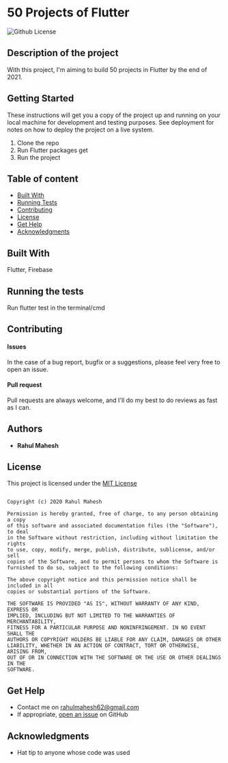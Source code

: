 # 50 Projects of Flutter

![Github License](https://img.shields.io/badge/license-MIT-green)


## Description of the project

With this project, I'm aiming to build 50 projects in Flutter by the end of 2021.

## Getting Started

These instructions will get you a copy of the project up and running on your local machine for development and testing purposes. See deployment for notes on how to deploy the project on a live system.

1. Clone the repo
2. Run Flutter packages get
3. Run the project

## Table of content


- [Built With](#built-with)
- [Running Tests](#running-the-tests)
- [Contributing](#contributing)
- [License](#license)
- [Get Help](#get-help)
- [Acknowledgments](#acknowledgments)

## Built With

Flutter, Firebase

## Running the tests

Run flutter test in the terminal/cmd

## Contributing

#### Issues
In the case of a bug report, bugfix or a suggestions, please feel very free to open an issue.

#### Pull request
Pull requests are always welcome, and I'll do my best to do reviews as fast as I can.

## Authors

* **Rahul Mahesh**
 

## License

This project is licensed under the [MIT License](https://github.com/this/project/blob/master/LICENSE)

```

Copyright (c) 2020 Rahul Mahesh

Permission is hereby granted, free of charge, to any person obtaining a copy
of this software and associated documentation files (the "Software"), to deal
in the Software without restriction, including without limitation the rights
to use, copy, modify, merge, publish, distribute, sublicense, and/or sell
copies of the Software, and to permit persons to whom the Software is
furnished to do so, subject to the following conditions:

The above copyright notice and this permission notice shall be included in all
copies or substantial portions of the Software.

THE SOFTWARE IS PROVIDED "AS IS", WITHOUT WARRANTY OF ANY KIND, EXPRESS OR
IMPLIED, INCLUDING BUT NOT LIMITED TO THE WARRANTIES OF MERCHANTABILITY,
FITNESS FOR A PARTICULAR PURPOSE AND NONINFRINGEMENT. IN NO EVENT SHALL THE
AUTHORS OR COPYRIGHT HOLDERS BE LIABLE FOR ANY CLAIM, DAMAGES OR OTHER
LIABILITY, WHETHER IN AN ACTION OF CONTRACT, TORT OR OTHERWISE, ARISING FROM,
OUT OF OR IN CONNECTION WITH THE SOFTWARE OR THE USE OR OTHER DEALINGS IN THE
SOFTWARE.

```

## Get Help
- Contact me on rahulmahesh62@gmail.com
- If appropriate, [open an issue](https://github.com/this/project/issues) on GitHub

## Acknowledgments

* Hat tip to anyone whose code was used

